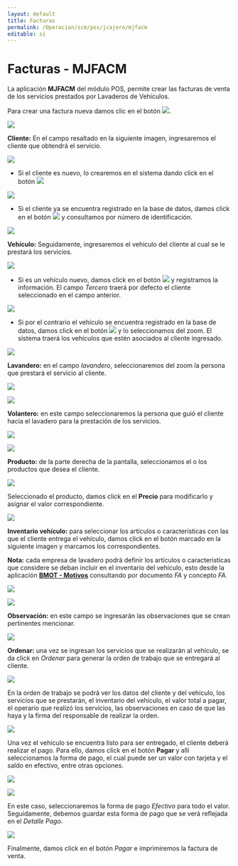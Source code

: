 ```yaml
---
layout: default
title: Facturas
permalink: /Operacion/scm/pos/jcajero/mjfacm
editable: si
---
```


# Facturas - MJFACM

La aplicación **MJFACM** del módulo POS, permite crear las facturas de venta de los servicios prestados por Lavaderos de Vehículos.  

Para crear una factura nueva damos clic en el botón ![](nueva.png).  

![](mjfacm.png)

**Cliente:** En el campo resaltado en la siguiente imagen, ingresaremos el cliente que obtendrá el servicio.  

![](mjfacm3.png)

* Si el cliente es nuevo, lo crearemos en el sistema dando click en el botón ![](mass.png)

![](mjfacm1.png)

* Si el cliente ya se encuentra registrado en la base de datos, damos click en el botón ![](buscar3.png) y consultamos por número de identificación.  

![](mjfacm2.png)

**Vehículo:** Seguidamente, ingresaremos el vehículo del cliente al cual se le prestará los servicios.  

![](mjfacm4.png)

* Si es un vehículo nuevo, damos click en el botón ![](mass.png) y registramos la información. El campo _Tercero_ traerá por defecto el cliente seleccionado en el campo anterior.  

![](mjfacm5.png)

* Si por el contrario el vehículo se encuentra registrado en la base de datos, damos click en el botón ![](buscar3.png) y lo seleccionamos del zoom. El sistema traerá los vehículos que estén asociados al cliente ingresado.  

![](mjfacm6.png)

**Lavandero:** en el campo _lavandero_, seleccionaremos del zoom la persona que prestará el servicio al cliente.  

![](mjfacm7.png)

![](mjfacm8.png)

**Volantero:** en este campo seleccionaremos la persona que guió el cliente hacia el lavadero para la prestación de los servicios.  

![](mjfacm9.png)

![](mjfacm10.png)

**Producto:** de la parte derecha de la pantalla, seleccionamos el o los productos que desea el cliente. 

![](mjfacm11.png)

Seleccionado el producto, damos click en el **Precio** para modificarlo y asignar el valor correspondiente.  

![](mjfacm12.png)

**Inventario vehículo:** para seleccionar los artículos o características con las que el cliente entrega el vehículo, damos click en el botón marcado en la siguiente imagen y marcamos los correspondientes.  

**Nota:** cada empresa de lavadero podrá definir los artículos o caracteristicas que considere se deban incluir en el inventario del vehículo, esto desde la aplicación [**BMOT - Motivos**](http://docs.oasiscom.com/Operacion/common/bsistema/bmot) consultando por documento _FA_ y concepto _FA_.  

![](mjfacm13.png)

![](mjfacm14.png)

**Observación:** en este campo se ingresarán las observaciones que se crean pertinentes mencionar.  

![](mjfacm15.png)

**Ordenar:** una vez se ingresan los servicios que se realizarán al vehículo, se da click en _Ordenar_ para generar la orden de trabajo que se entregará al cliente.  

![](mjfacm16.png)

En la orden de trabajo se podrá ver los datos del cliente y del vehículo, los servicios que se prestarán, el inventario del vehículo, el valor total a pagar, el operario que realizó los servicios, las observaciones en caso de que las haya y la firma del responsable de realizar la orden.  

![](mjfacm17.png)

Una vez el vehículo se encuentra listo para ser entregado, el cliente deberá realizar el pago. Para ello, damos click en el botón **Pagar** y allí seleccionamos la forma de pago, el cual puede ser un valor con tarjeta y el saldo en efectivo, entre otras opciones.  

![](mjfacm18.png)

![](mjfacm19.png)

En este caso, seleccionaremos la forma de pago _Efectivo_ para todo el valor. Seguidamente, debemos guardar esta forma de pago que se verá reflejada en el _Detalle Pago_.  

![](mjfacm20.png)

Finalmente, damos click en el botón _Pagar_ e imprimiremos la factura de venta.  